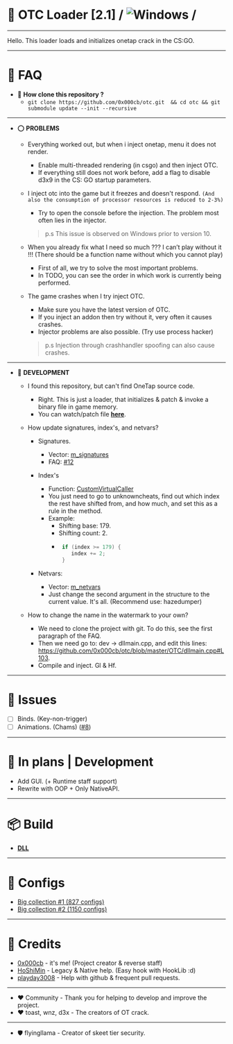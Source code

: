 # 🔮 OTC Loader [2.1]  / ![Windows](https://github.com/0x000cb/otc/workflows/Windows/badge.svg?branch=master&event=push) /

----------------------------------------------------

 Hello. This loader loads and initializes onetap crack in the CS:GO.

-----------------------------------------------------

# 📎 FAQ

  * 🔶 **How clone this repository ?**
     * ``` git clone https://github.com/0x000cb/otc.git  && cd otc && git submodule update --init --recursive ```
     
   -----------
  
  * ⭕ **PROBLEMS**

     * Everything worked out, but when i inject onetap, menu it does not render.
        * Enable multi-threaded rendering (in csgo) and then inject OTC. 
        * If everything still does not work before, add a flag to disable d3x9 in the CS: GO startup parameters.

     * I inject otc into the game but it freezes and doesn't respond. ```(And also the consumption of processor resources is reduced to 2-3%)```
       * Try to open the console before the injection. The problem most often lies in the injector.
       > p.s This issue is observed on Windows prior to version 10.

     * When you already fix what I need so much ??? I can’t play without it !!! (There should be a function name without which you cannot play)
        * First of all, we try to solve the most important problems. 
        * In TODO, you can see the order in which work is currently being performed.

     * The game crashes when I try inject OTC.
       * Make sure you have the latest version of OTC. 
       * If you inject an addon then try without it, very often it causes crashes.
       * Injector problems are also possible. (Try use process hacker)
       > p.s Injection through crashhandler spoofing can also cause crashes.

  -----------

  * 📑 **DEVELOPMENT**

     * I found this repository, but can't find OneTap source code.
       * Right. This is just a loader, that initializes & patch & invoke a binary file in game memory. 
       * You can watch/patch file [**here**](https://github.com/0x000cb/otc/blob/master/OTC/cpp/segment/Segment.cpp).

     * How update signatures, index's, and netvars?

       * Signatures.
         * Vector: [m_signatures](https://github.com/0x000cb/otc/blob/master/OTC/headers/frameworks/SegmentFramework.h#L112) 
         * FAQ: [#12](https://github.com/0x000cb/otc/issues/12) 

       * Index's
         * Function: [CustomVirtualCaller](https://github.com/0x000cb/otc/blob/master/OTC/cpp/frameworks/SegmentFramework.cpp#L79)
         * You just need to go to unknowncheats, find out which index the rest have shifted from, and how much, and set this as a rule in the method.
         * Example:
             * Shifting base: 179.
             * Shifting count: 2.
             * ```cpp
                if (index >= 179) {
                   index += 2;
                } 

        * Netvars:
          * Vector: [m_netvars](https://github.com/0x000cb/otc/blob/master/OTC/headers/frameworks/SegmentFramework.h#L106)
          * Just change the second argument in the structure to the current value. It's all. (Recommend use: hazedumper)

      * How to change the name in the watermark to your own?
         * We need to clone the project with git. To do this, see the first paragraph of the FAQ.
         * Then we need go to: dev -> dllmain.cpp, and edit this lines: https://github.com/0x000cb/otc/blob/master/OTC/dllmain.cpp#L103.
         * Compile and inject. Gl & Hf.
-----------------------------------------------------

 # 💊 Issues
 
  - [ ] Binds. (Key-non-trigger)
  - [ ] Animations. (Chams) ([#8](https://github.com/0x000cb/otc/issues/8))
  
-----------------------------------------------------

 # 🔧 In plans | Development
 
  - Add GUI. (+ Runtime staff support)
  - Rewrite with OOP + Only NativeAPI.

-----------------------------------------------------

# 📦 Build

   * [**DLL**](https://github.com/0x000cb/otc/releases/download/master/OTC.zip) 
     
------------------------------------------------------

# 📜 Configs
  * [Big collection #1 (827 configs)](https://yadi.sk/d/KZNcRdMSheLTfw)
  * [Big collection #2 (1150 configs)](https://anonfile.com/z8x6s9tcod/Big_Collection_2_rar)

------------------------------------------------------

# 💠 Credits

  * [0x000cb](https://github.com/0x000cb) - it's me! (Project creator & reverse staff)
  * [HoShiMin](https://github.com/HoShiMin) - Legacy & Native help. (Easy hook with HookLib :d)
  * [playday3008](https://github.com/playday3008) - Help with github & frequent pull requests.

  ------

  *  ♥ Community - Thank you for helping to develop and improve the project.
  *  ♥ toast, wnz, d3x - The creators of OT crack.
  ------

  *  🛡️ flyingllama - Creator of skeet tier security.
